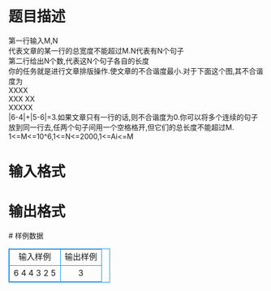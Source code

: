 # 

 
 # 题目描述 
<p>
第一行输入M,N<br>代表文章的某一行的总宽度不能超过M.N代表有N个句子<br>第二行给出N个数,代表这N个句子各自的长度<br>你的任务就是进行文章排版操作.使文章的不合谐度最小.对于下面这个图,其不合谐度为<br>XXXX<br>XXX XX<br>XXXXX<br>|6-4|+|5-6|=3.如果文章只有一行的话,则不合谐度为0.你可以将多个连续的句子放到同一行去,任两个句子间用一个空格格开,但它们的总长度不能超过M.<br>1<=M<=10^6,1<=N<=2000,1<=Ai<=M</p> 

 
 # 输入格式 
<p>
</p> 

 
 # 输出格式 
<p>
</p> 
# 样例数据
<style>
        table,table tr th, table tr td { border:1px solid #0094ff; }
        table { width: 200px; min-height: 25px; line-height: 25px; text-align: center; border-collapse: collapse;}   
    </style>
<table>
	<tr>
		<td>输入样例</td>
		<td>输出样例</td>
	</tr>
<tr><td>6 4
4 3 2 5</td><td>3</td></tr></table>
